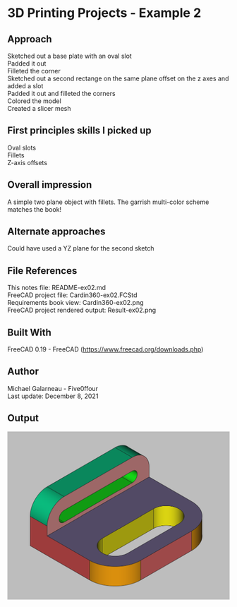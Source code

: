 # 3D Printing Projects - Example 2
  
## Approach
Sketched out a base plate with an oval slot  
Padded it out  
Filleted the corner  
Sketched out a second rectange on the same plane offset on the z axes and added a slot  
Padded it out and filleted the corners  
Colored the model  
Created a slicer mesh   
  
## First principles skills I picked up
Oval slots  
Fillets  
Z-axis offsets  

## Overall impression
A simple two plane object with fillets. The garrish multi-color scheme matches the book!  

## Alternate approaches
Could have used a YZ plane for the second sketch  
  
## File References
This notes file: README-ex02.md  
FreeCAD project file: Cardin360-ex02.FCStd  
Requirements book view: Cardin360-ex02.png  
FreeCAD project rendered output: Result-ex02.png  
  
## Built With
FreeCAD 0.19 - FreeCAD (https://www.freecad.org/downloads.php)   
  
## Author
Michael Galarneau - Five0ffour  
Last update: December 8, 2021  
  
## Output   
![EX-02](Result-ex02.png)  